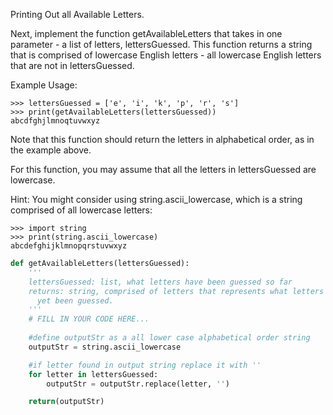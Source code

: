 Printing Out all Available Letters.

Next, implement the function getAvailableLetters that takes in one parameter - a list of letters, lettersGuessed. This function returns a string that is comprised of lowercase English letters - all lowercase English letters that are not in lettersGuessed.

Example Usage:
```
>>> lettersGuessed = ['e', 'i', 'k', 'p', 'r', 's']
>>> print(getAvailableLetters(lettersGuessed))
abcdfghjlmnoqtuvwxyz
```
Note that this function should return the letters in alphabetical order, as in the example above.

For this function, you may assume that all the letters in lettersGuessed are lowercase.

Hint: You might consider using string.ascii_lowercase, which is a string comprised of all lowercase letters:
```
>>> import string
>>> print(string.ascii_lowercase)
abcdefghijklmnopqrstuvwxyz
```
```python
def getAvailableLetters(lettersGuessed):
    '''
    lettersGuessed: list, what letters have been guessed so far
    returns: string, comprised of letters that represents what letters have not
      yet been guessed.
    '''
    # FILL IN YOUR CODE HERE...
    
    #define outputStr as a all lower case alphabetical order string
    outputStr = string.ascii_lowercase

    #if letter found in output string replace it with ''
    for letter in lettersGuessed:
        outputStr = outputStr.replace(letter, '')

    return(outputStr)
```
